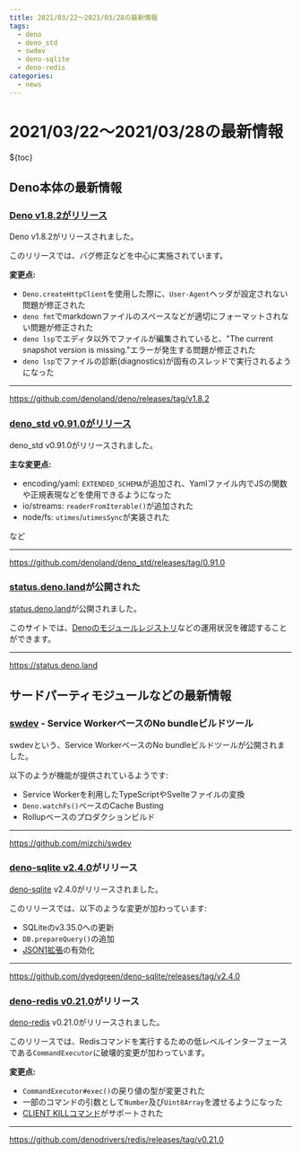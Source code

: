```yaml
---
title: 2021/03/22〜2021/03/28の最新情報
tags:
  - deno
  - deno_std
  - swdev
  - deno-sqlite
  - deno-redis
categories:
  - news
---
```


# 2021/03/22〜2021/03/28の最新情報

${toc}

## Deno本体の最新情報

### [Deno v1.8.2がリリース](https://github.com/denoland/deno/releases/tag/v1.8.2)

Deno v1.8.2がリリースされました。

このリリースでは、バグ修正などを中心に実施されています。

**変更点:**

- `Deno.createHttpClient`を使用した際に、`User-Agent`ヘッダが設定されない問題が修正された
- `deno fmt`でmarkdownファイルのスペースなどが適切にフォーマットされない問題が修正された
- `deno lsp`でエディタ以外でファイルが編集されていると、"The current snapshot version is
  missing."エラーが発生する問題が修正された
- `deno lsp`でファイルの診断(diagnostics)が固有のスレッドで実行されるようになった

---

https://github.com/denoland/deno/releases/tag/v1.8.2

### [deno_std v0.91.0がリリース](https://github.com/denoland/deno_std/releases/tag/0.91.0)

deno_std v0.91.0がリリースされました。

**主な変更点:**

- encoding/yaml: `EXTENDED_SCHEMA`が追加され、Yamlファイル内でJSの関数や正規表現などを使用できるようになった
- io/streams: `readerFromIterable()`が追加された
- node/fs: `utimes`/`utimesSync`が実装された

など

---

https://github.com/denoland/deno_std/releases/tag/0.91.0

### [status.deno.land](https://status.deno.land)が公開された

[status.deno.land](https://status.deno.land)が公開されました。

このサイトでは、[Denoのモジュールレジストリ](https://deno.land/x)などの運用状況を確認することができます。

---

https://status.deno.land

## サードパーティモジュールなどの最新情報

### [swdev](https://github.com/mizchi/swdev) - Service WorkerベースのNo bundleビルドツール

swdevという、Service WorkerベースのNo bundleビルドツールが公開されました。

以下のようが機能が提供されているようです:

- Service Workerを利用したTypeScriptやSvelteファイルの変換
- `Deno.watchFs()`ベースのCache Busting
- Rollupベースのプロダクションビルド

---

https://github.com/mizchi/swdev

### [deno-sqlite v2.4.0](https://github.com/dyedgreen/deno-sqlite/releases/tag/v2.4.0)がリリース

[deno-sqlite](https://github.com/dyedgreen/deno-sqlite) v2.4.0がリリースされました。

このリリースでは、以下のような変更が加わっています:

- SQLiteのv3.35.0への更新
- `DB.prepareQuery()`の追加
- [JSON1拡張](https://www.sqlite.org/json1.html)の有効化

---

https://github.com/dyedgreen/deno-sqlite/releases/tag/v2.4.0

### [deno-redis v0.21.0](https://github.com/denodrivers/redis/releases/tag/v0.21.0)がリリース

[deno-redis](https://github.com/denodrivers/redis) v0.21.0がリリースされました。

このリリースでは、Redisコマンドを実行するための低レベルインターフェースである`CommandExecutor`に破壊的変更が加わっています。

**変更点:**

- `CommandExecutor#exec()`の戻り値の型が変更された
- 一部のコマンドの引数として`Number`及び`Uint8Array`を渡せるようになった
- [CLIENT KILLコマンド](https://redis.io/commands/client-kill)がサポートされた

---

https://github.com/denodrivers/redis/releases/tag/v0.21.0
